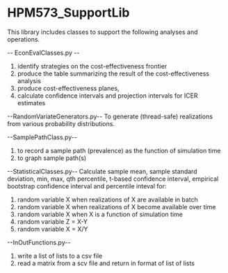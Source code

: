 # HPM573_SupportLib

This library includes classes to support the following analyses and operations.

-- EconEvalClasses.py --
1. identify strategies on the cost-effectiveness frontier
2. produce the table summarizing the result of the cost-effectiveness analysis 
3. produce cost-effectiveness planes,
4. calculate confidence intervals and projection intervals for ICER estimates

--RandomVariateGenerators.py-- 
To generate (thread-safe) realizations from various probability distributions. 

--SamplePathClass.py--
1. to record a sample path (prevalence) as the function of simulation time
2. to graph sample path(s) 

--StatisticalClasses.py--
Calculate sample mean, sample standard deviation, min, max, qth percentile, t-based confidence interval, empirical bootstrap confidence interval and percentile inteval for:
1. random variable X when realizations of X are available in batch 
2. random variable X when realizations of X become available over time
3. random variable X when X is a function of simulation time 
4. random variable Z = X-Y
5. random variable X = X/Y

--InOutFunctions.py--
1. write a list of lists to a csv file
2. read a matrix from a scv file and return in format of list of lists 
